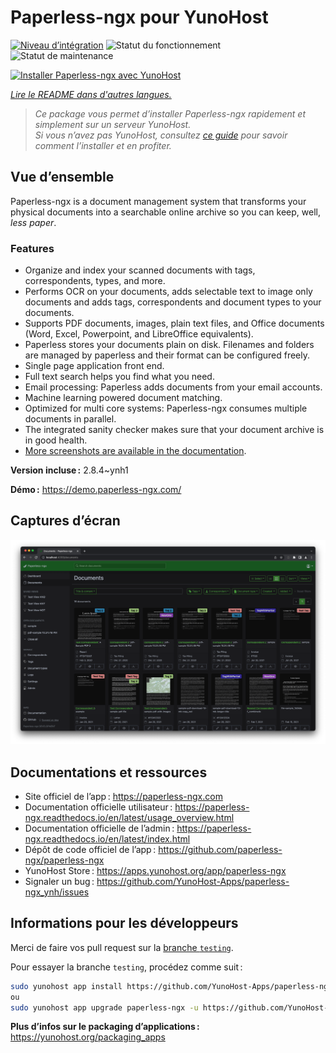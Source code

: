 <!--
Nota bene : ce README est automatiquement généré par <https://github.com/YunoHost/apps/tree/master/tools/readme_generator>
Il NE doit PAS être modifié à la main.
-->

# Paperless-ngx pour YunoHost

[![Niveau d’intégration](https://dash.yunohost.org/integration/paperless-ngx.svg)](https://dash.yunohost.org/appci/app/paperless-ngx) ![Statut du fonctionnement](https://ci-apps.yunohost.org/ci/badges/paperless-ngx.status.svg) ![Statut de maintenance](https://ci-apps.yunohost.org/ci/badges/paperless-ngx.maintain.svg)

[![Installer Paperless-ngx avec YunoHost](https://install-app.yunohost.org/install-with-yunohost.svg)](https://install-app.yunohost.org/?app=paperless-ngx)

*[Lire le README dans d'autres langues.](./ALL_README.md)*

> *Ce package vous permet d’installer Paperless-ngx rapidement et simplement sur un serveur YunoHost.*  
> *Si vous n’avez pas YunoHost, consultez [ce guide](https://yunohost.org/install) pour savoir comment l’installer et en profiter.*

## Vue d’ensemble

Paperless-ngx is a document management system that transforms your physical documents into a searchable online archive so you can keep, well, *less paper*.

### Features

* Organize and index your scanned documents with tags, correspondents, types, and more.
* Performs OCR on your documents, adds selectable text to image only documents and adds tags, correspondents and document types to your documents.
* Supports PDF documents, images, plain text files, and Office documents (Word, Excel, Powerpoint, and LibreOffice equivalents).
* Paperless stores your documents plain on disk. Filenames and folders are managed by paperless and their format can be configured freely.
* Single page application front end.
* Full text search helps you find what you need.
* Email processing: Paperless adds documents from your email accounts.
* Machine learning powered document matching.
* Optimized for multi core systems: Paperless-ngx consumes multiple documents in parallel.
* The integrated sanity checker makes sure that your document archive is in good health.
* [More screenshots are available in the documentation](https://paperless-ngx.readthedocs.io/en/latest/screenshots.html).


**Version incluse :** 2.8.4~ynh1

**Démo :** <https://demo.paperless-ngx.com/>

## Captures d’écran

![Capture d’écran de Paperless-ngx](./doc/screenshots/documents-wchrome-dark.png)

## Documentations et ressources

- Site officiel de l’app : <https://paperless-ngx.com>
- Documentation officielle utilisateur : <https://paperless-ngx.readthedocs.io/en/latest/usage_overview.html>
- Documentation officielle de l’admin : <https://paperless-ngx.readthedocs.io/en/latest/index.html>
- Dépôt de code officiel de l’app : <https://github.com/paperless-ngx/paperless-ngx>
- YunoHost Store : <https://apps.yunohost.org/app/paperless-ngx>
- Signaler un bug : <https://github.com/YunoHost-Apps/paperless-ngx_ynh/issues>

## Informations pour les développeurs

Merci de faire vos pull request sur la [branche `testing`](https://github.com/YunoHost-Apps/paperless-ngx_ynh/tree/testing).

Pour essayer la branche `testing`, procédez comme suit :

```bash
sudo yunohost app install https://github.com/YunoHost-Apps/paperless-ngx_ynh/tree/testing --debug
ou
sudo yunohost app upgrade paperless-ngx -u https://github.com/YunoHost-Apps/paperless-ngx_ynh/tree/testing --debug
```

**Plus d’infos sur le packaging d’applications :** <https://yunohost.org/packaging_apps>
